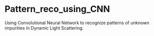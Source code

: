 # Pattern_reco_using_CNN
Using Convolutional Neural Network to recognize patterns of unknown impurities in Dynamic Light Scattering.

